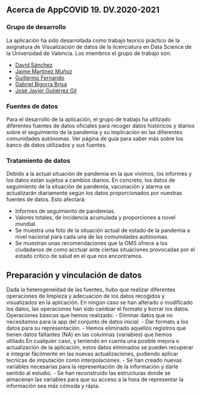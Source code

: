## Acerca de AppCOVID 19. DV.2020-2021

### Grupo de desarrollo

La aplicación ha sido desarrollada como trabajo teorico práctico de la asignatura de Visualización de datos de la licenciatura en Data Science de la Universidad de Valencia.
Los miembros el grupo de trabajo son:

<ul>
<li> <a href="mailto:dasanhom@alumni.uv.es" target="_blank"> David Sánchez </a> </li>
<li> <a href="mailto:marmuoz3@alumni.uv.es" target="_blank"> Jaime Martínez Muñoz </a> </li>
<li> <a href="mailto:guigadal@alumni.uv.es" target="_blank"> Guillermo Fernando </a> </li>
<li> <a href="mailto:gabibri@alumni.uv.es" target="_blank"> Gabriel Bigorra Brisa </a> </li>
<li> <a href="mailto:jogugil@alumni.uv.es" target="_blank"> José Javier Gutiérrez Gil </a> </li>
</ul>

### Fuentes de datos

Para el desarrollo de la aplicación, el grupo de trabajo ha utilizado diferentes fuentes de datos oficiales para recoger datos históricos y diarios sobre el seguimiento de la pandemia y su implicación en las diferentes comunidades autónomas.
Ver página de guia para saber más sobre los banco de datos utilizados y sus fuentes.

### Tratamiento de datos

Debido a la actual situación de pandemia en la que vivimos, los informes y los datos están sujetos a cambios diarios. En concreto, los datos de seguimiento de la situación de pandemia, vacunación y alarma se actualizarán diariamente según los datos proporcionados por nuestras fuentes de datos.
Esto afectará:

+ Informes de seguimiento de pandemias.
+ Valores totales, de incidencia acumulada y proporciones a novel mundial.
+ Se muestra una foto de la situación actual de estado de la pandemia a nivel nacional para cada una de las comunidades autónomas.
+ Se muestran unas recomendaciones que la OMS ofrece a los ciudadanos de como acctuar ante ciertas situaciones provocadas por el estado critico de salud en el que nos encontramos.

## Preparación y vinculación de datos

Dada la heterogeneidad de las fuentes, hubo que realizar diferentes operaciones de limpieza y adecuación de los datos recogidos y visualizados en la aplicación. En ningún caso se han alterado o modificado los datos, las operaciones han sido cambiar el formato y borrar los datos.
Operaciones básicas que hemos realizado:
	-	Eliminar datos que no necesitamos para la app del conjunto de datos inicial.
	-	Dar formato a los datos para su representación.
 	-  	Hemos eliminado aquellos registros que tienen datos faltantes (NA) en las columnas (variables) que hemos utiliado.En cualquier caso, y teniendo en cuenta una posible mejora o actualización de la aplicación, estos datos eliminados 
		se pueden recuperar e integrar fácilmente en las nuevas actualizaciones, pudiendo aplicar tecnicas de imputación como interpolaciones.
	-	Se han creado nuevas variables necesarias para la representación de la información y darle sentido al estudio.
	-	Se han reconstruido las estructuras donde se almacenan las variables para que su acceso a la hora de representar la información sea más cómoda y rápia.